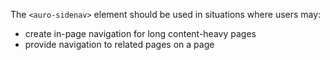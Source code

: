 The `<auro-sidenav>` element should be used in situations where users may:

* create in-page navigation for long content-heavy pages
* provide navigation to related pages on a page
